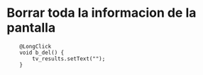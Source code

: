 # Borrar toda la informacion de la pantalla

```
    @LongClick
    void b_del() {
        tv_results.setText("");
    }
```